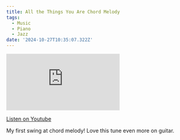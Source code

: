 ```yaml
---
title: All the Things You Are Chord Melody
tags:
  - Music
  - Piano
  - Jazz
date: '2024-10-27T10:35:07.322Z'
---
```


<iframe src="https://www.youtube-nocookie.com/embed/Y_i7YBfuinM?modestbranding=1&showinfo=0&rel=0" title="YouTube video player" frameborder="0" allow="accelerometer; autoplay; encrypted-media; gyroscope; picture-in-picture;" allowfullscreen className="youtube_video"></iframe>

[Listen on Youtube](https://youtu.be/Y_i7YBfuinM)

My first swing at chord melody! Love this tune even more on guitar.
